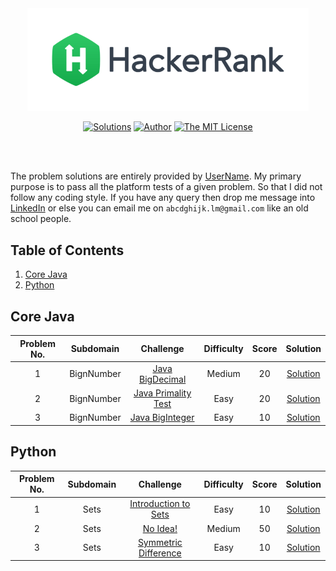 <div align="center"><a href="https://www.hackerrank.com/username" target="_blank"><img src="HackerRank%20Logo.png" width="450" height="auto"></a>

[![Solutions](https://img.shields.io/badge/solutions-6-green.svg?style=flat-square)](https://github.com/cyberpunk4/HackerRank#table-of-contents) [![Author](https://img.shields.io/badge/author-username-brightgreen.svg?style=flat-square)](https://www.hackerrank.com/gorogo106) [![The MIT License](https://img.shields.io/badge/license-MIT-orange.svg?style=flat-square)](/LICENSE)</div><br/><br/>

The problem solutions are entirely provided by [UserName](https://www.hackerrank.com/gorogo106). My primary purpose is to pass all the platform tests of a given problem. So that I did not follow any coding style. If you have any query then drop me message into [LinkedIn](url) or else you can email me on `abcdghijk.lm@gmail.com` like an old school people.
## Table of Contents
1. [Core Java](#core-java)
2. [Python](#python)
## Core Java
|Problem No.|Subdomain|Challenge|Difficulty|Score|Solution|
|:-:|:-:|:-:|:-:|:-:|:-:|
|1|BignNumber|[Java BigDecimal](https://www.hackerrank.com/challenges/java-bigdecimal)|Medium|20|[Solution](Core%20Java/01.%20BignNumber/01.%20Java%20BigDecimal/Solution.java)|
|2|BignNumber|[Java Primality Test](https://www.hackerrank.com/challenges/java-primality-test)|Easy|20|[Solution](Core%20Java/01.%20BignNumber/02.%20Java%20Primality%20Test/Solution.java)|
|3|BignNumber|[Java BigInteger](https://www.hackerrank.com/challenges/java-biginteger)|Easy|10|[Solution](Core%20Java/01.%20BignNumber/03.%20Java%20BigInteger/Solution.java)|
## Python
|Problem No.|Subdomain|Challenge|Difficulty|Score|Solution|
|:-:|:-:|:-:|:-:|:-:|:-:|
|1|Sets|[Introduction to Sets](https://www.hackerrank.com/challenges/py-introduction-to-sets/problem)|Easy|10|[Solution](Python/01.%20Sets/01.%20Introduction%20to%20Sets/Solution.py)|
|2|Sets|[No Idea!](https://www.hackerrank.com/challenges/no-idea/problem)|Medium|50|[Solution](Python/01.%20Sets/02.%20No%20Idea!/Solution.py)|
|3|Sets|[Symmetric Difference](https://www.hackerrank.com/challenges/symmetric-difference/problem)|Easy|10|[Solution](Python/01.%20Sets/03.%20Symmetric%20Difference/Solution.py)|

